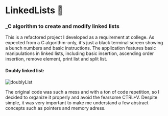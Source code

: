 # LinkedLists :jigsaw:
### _C algorithm to create and modify linked lists
This is a refactored project I developed as a requirement at college. As expected from a C algorithm-only, it's just a black terminal screen showing a bunch numbers and basic instructions. The application features basic manipulations in linked lists, including basic insertion, ascending order insertion, remove element, print list and split list.

#### Doubly linked list:

![doublyList](https://user-images.githubusercontent.com/97343285/199109763-e2f8c30c-2892-48e2-ba7e-d0a1f783fcdb.gif)

The original code was such a mess and with a ton of code repetition, so I decided to organize it properly and avoid the fearsome CTRL+V. Despite simple, it was very important to make me understand a few abstract concepts such as pointers and memory adress.
